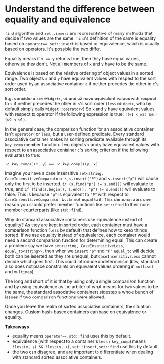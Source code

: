 # Understand the difference between equality and equivalence

`find` algorithm and `set::insert` are representative of many methods that decide if two values are the same.
`find`'s definition of the same is equality based on `operator==`.
`set::insert` is based on equivalence, which is usually based on operators.
It's possible the two differ.

Equality means if `x == y` returns true, then they have equal values, otherwise they don't.
Not all members of `x` and `y` have to be the same.

Equivalence is based on the relative ordering of object values in a sorted range.
Two objects `x` and `y` have equivalent values with respect to the sort order used by an associative container `c` if neither precedes the other in `c`'s sort order.

E.g. consider a `set<Widget>`, `w1` and `w2` have equivalent values with respect to `s` if neither precedes the other in `s`'s sort order (`less<Widget>`, who by default simply calls `Widget::operator<`)
So `x` and `y` have equivalent values with respect to operator if the following expression is true: `!(w1 < w2) && !(w2 < w1)`.

In the general case, the comparison function for an associative container isn't `operator<` or `less`, but a user-defined predicate.
Every standard associative container makes its sorting predicate available through its `key_comp` member function.
Two objects `x` and `y` have equivalent values with respect to an associative container `c`'s sorting criterion if the following evaluates to true:
```
!c.key_comp()(x, y) && !c.key_comp()(y, x)
```

Imagine you have a case insensitive `set<string, CaseInsensitiveComparator> s`, `s.insert("P")` and `s.insert("p")` will cause only the first to be inserted.
`if (s.find("p") != s.end())` will evaluate to true, and `if (find(s.begin(), s.end(), "p") != s.end())` will evaluate to false.
This is because `"p"` is equivalent to `"P"` with respect to `CaseInsensitiveComparator` but is not equal to it.
This demonstrates one reason you should prefer member functions like `set::find` to their non-member counterparts (like `std::find`).

Why do standard associative containers use equivalence instead of equality?
As they are kept in sorted order, each container must have a comparison function (`less` by default) that defines how to keep things sorted.
If we use equality instead of equivalence, each container would need a second comparison function for determining equal.
This can create a problem: say we have `set<string, CaseInsensitiveLess, equal_to<string>>`, then when we `insert` `"p"` and `"P"` `equal_to` will decide both can be inserted as they are unequal, but `CaseInsensitiveLess` cannot decide which goes first. This could introduce undeterminism (btw, standard also does not place constraints on equivalent values ordering in `multiset` and `multimap`)

The long and short of it is that by using only a single comparison function and by using equivalence as the arbiter of what means for two values to be the same, the standard associative containers sidestep a whole bunch of issues if two comparison functions were allowed.

Once you leave the realm of sorted associative containers, the situation changes.
Custom hash-based containers can base on equivalence or equality.

**Takeaways**
* equality means `operator==`, `std::find` uses this by default.
* equivalence (with respect to a container's `less` / `key_comp`) means `!less(x, y) && !less(y, x)`, `set::insert`, `set::find` use this by default.
* the two can disagree, and are important to differentiate when dealing with standard sorted associative containers.

